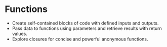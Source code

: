 # Functions

- Create self-contained blocks of code with defined inputs and outputs.
- Pass data to functions using parameters and retrieve results with return values.
- Explore closures for concise and powerful anonymous functions.
